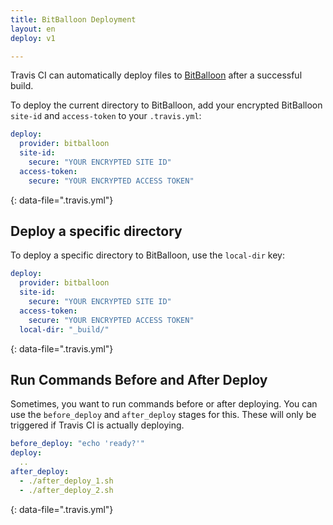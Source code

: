```yaml
---
title: BitBalloon Deployment
layout: en
deploy: v1

---
```




Travis CI can automatically deploy files to
[BitBalloon](https://www.bitballoon.com/) after a successful build.

To deploy the current directory to BitBalloon, add your encrypted BitBalloon `site-id` and `access-token` to your `.travis.yml`:

```yaml
deploy:
  provider: bitballoon
  site-id:
    secure: "YOUR ENCRYPTED SITE ID"
  access-token:
    secure: "YOUR ENCRYPTED ACCESS TOKEN"
```
{: data-file=".travis.yml"}

## Deploy a specific directory

To deploy a specific directory to BitBalloon, use the `local-dir` key:

```yaml
deploy:
  provider: bitballoon
  site-id:
    secure: "YOUR ENCRYPTED SITE ID"
  access-token:
    secure: "YOUR ENCRYPTED ACCESS TOKEN"
  local-dir: "_build/"
```
{: data-file=".travis.yml"}

## Run Commands Before and After Deploy

Sometimes, you want to run commands before or after deploying. You can use
the `before_deploy` and `after_deploy` stages for this. These will only be
triggered if Travis CI is actually deploying.

```yaml
before_deploy: "echo 'ready?'"
deploy:
  ..
after_deploy:
  - ./after_deploy_1.sh
  - ./after_deploy_2.sh
```
{: data-file=".travis.yml"}
